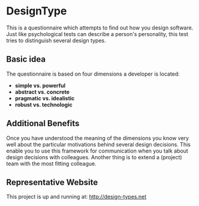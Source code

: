 # DesignType

This is a questionnaire which attempts to find out how you design software. Just like psychological tests can describe a person's personality, this test tries to distinguish several design types.

## Basic idea

The questionnaire is based on four dimensions a developer is located:
* __simple vs. powerful__
* __abstract vs. concrete__
* __pragmatic vs. idealistic__
* __robust vs. technologic__

## Additional Benefits

Once you have understood the meaning of the dimensions you know very well about the particular motivations behind several design decisions. This enable you to use this framework for communication when you talk about design decisions with colleagues. Another thing is to extend a (project) team with the most fitting colleague.

## Representative Website

This project is up and running at: http://design-types.net

